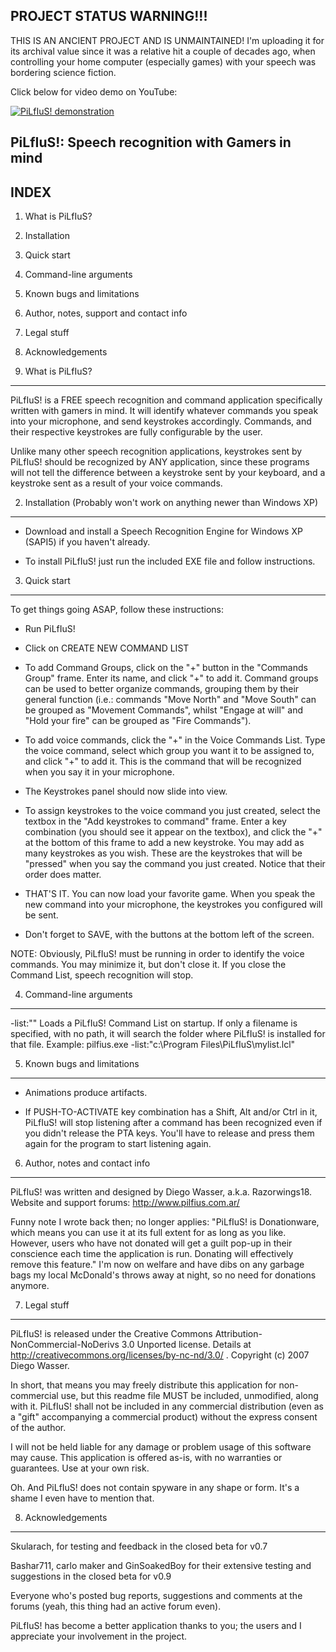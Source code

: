 PROJECT STATUS WARNING!!!
-------------------------
THIS IS AN ANCIENT PROJECT AND IS UNMAINTAINED! I'm uploading it for its archival value since it was a relative hit a couple of decades ago, when controlling your home computer (especially games) with your speech was bordering science fiction.

Click below for video demo on YouTube:

[![PiLfIuS! demonstration](http://img.youtube.com/vi/cfQu2nuDt8A/0.jpg)](http://www.youtube.com/watch?v=cfQu2nuDt8A "PiLfIuS! demonstration")

PiLfIuS!: Speech recognition with Gamers in mind
------------------------------------------------

INDEX
-----
1. What is PiLfIuS?
2. Installation
3. Quick start
4. Command-line arguments
5. Known bugs and limitations
6. Author, notes, support and contact info
7. Legal stuff
8. Acknowledgements

1. What is PiLfIuS?
--------------------

PiLfIuS! is a FREE speech recognition and command application specifically written with gamers in mind. It will identify whatever commands you speak into your microphone, and send keystrokes accordingly. Commands, and their respective keystrokes are fully configurable by the user.

Unlike many other speech recognition applications, keystrokes sent by PiLfIuS! should be recognized by ANY application, since these programs will not tell the difference between a keystroke sent by your keyboard, and a keystroke sent as a result of your voice commands.




2. Installation (Probably won't work on anything newer than Windows XP)
-----------------

- Download and install a Speech Recognition Engine for Windows XP (SAPI5) if you haven't already.

- To install PiLfIuS! just run the included EXE file and follow instructions.



3. Quick start
--------------

To get things going ASAP, follow these instructions:

- Run PiLfIuS!

- Click on CREATE NEW COMMAND LIST

- To add Command Groups, click on the "+" button in the "Commands Group" frame. Enter its name, and click "+" to add it.
Command groups can be used to better organize commands, grouping them by their general function (i.e.: commands "Move North" and "Move South" can be grouped as "Movement Commands", whilst "Engage at will" and "Hold your fire" can be grouped as "Fire Commands").

- To add voice commands, click the "+" in the Voice Commands List. Type the voice command, select which group you want it to be assigned to, and click "+" to add it. This is the command that will be recognized when you say it in your microphone.

- The Keystrokes panel should now slide into view.

- To assign keystrokes to the voice command you just created, select the textbox in the "Add keystrokes to command" frame. Enter a key combination (you should see it appear on the textbox), and click the "+" at the bottom of this frame to add a new keystroke. You may add as many keystrokes as you wish.
These are the keystrokes that will be "pressed" when you say the command you just created. Notice that their order does matter.

- THAT'S IT. You can now load your favorite game.
When you speak the new command into your microphone, the keystrokes you configured will be sent.

- Don't forget to SAVE, with the buttons at the bottom left of the screen.

NOTE: Obviously, PiLfIuS! must be running in order to identify the voice commands. You may minimize it, but don't close it. If you close the Command List, speech recognition will stop.



4. Command-line arguments
-------------------------

-list:"<commandlist path>"
Loads a PiLfIuS! Command List on startup. If only a filename is specified, with no path, it will search the folder where PiLfIuS! is installed for that file.
Example: pilfius.exe -list:"c:\Program Files\PiLfIuS\mylist.lcl"



5. Known bugs and limitations
-----------------------------

- Animations produce artifacts.

- If PUSH-TO-ACTIVATE key combination has a Shift, Alt and/or Ctrl in it, PiLfIuS! will stop listening after a command has been recognized even if you didn't release the PTA keys. You'll have to release and press them again for the program to start listening again.



6. Author, notes and contact info
---------------------------------

PiLfIuS! was written and designed by Diego Wasser, a.k.a. Razorwings18.
Website and support forums: http://www.pilfius.com.ar/

Funny note I wrote back then; no longer applies: "PiLfIuS! is Donationware, which means you can use it at its full extent for as long as you like. However, users who have not donated will get a guilt pop-up in their conscience each time the application is run. Donating will effectively remove this feature."
I'm now on welfare and have dibs on any garbage bags my local McDonald's throws away at night, so no need for donations anymore.



7. Legal stuff
--------------

PiLfIuS! is released under the Creative Commons Attribution-NonCommercial-NoDerivs 3.0 Unported license. Details at http://creativecommons.org/licenses/by-nc-nd/3.0/ . Copyright (c) 2007 Diego Wasser.

In short, that means you may freely distribute this application for non-commercial use, but this readme file MUST be included, unmodified, along with it. PiLfIuS! shall not be included in any commercial distribution (even as a "gift" accompanying a commercial product) without the express consent of the author.

I will not be held liable for any damage or problem usage of this software may cause. This application is offered as-is, with no warranties or guarantees. Use at your own risk.


Oh. And PiLfIuS! does not contain spyware in any shape or form. It's a shame I even have to mention that.



8. Acknowledgements
-------------------

Skularach, for testing and feedback in the closed beta for v0.7

Bashar711, carlo maker and GinSoakedBoy for their extensive testing and suggestions in the closed beta for v0.9

Everyone who's posted bug reports, suggestions and comments at the forums (yeah, this thing had an active forum even).

PiLfIuS! has become a better application thanks to you; the users and I appreciate your involvement in the project.

